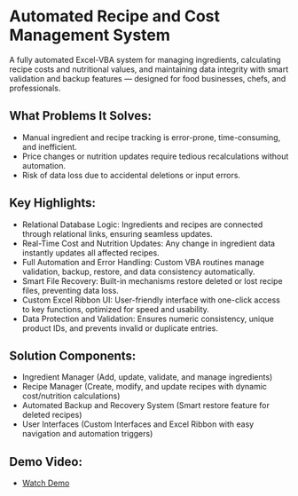 # Automated Recipe and Cost Management System

A fully automated Excel-VBA system for managing ingredients, calculating recipe costs and nutritional values, and maintaining data integrity with smart validation and backup features — designed for food businesses, chefs, and professionals.

## What Problems It Solves:
- Manual ingredient and recipe tracking is error-prone, time-consuming, and inefficient.
- Price changes or nutrition updates require tedious recalculations without automation.
- Risk of data loss due to accidental deletions or input errors.

## Key Highlights:
- Relational Database Logic: Ingredients and recipes are connected through relational links, ensuring seamless updates.
- Real-Time Cost and Nutrition Updates: Any change in ingredient data instantly updates all affected recipes.
- Full Automation and Error Handling: Custom VBA routines manage validation, backup, restore, and data consistency automatically.
- Smart File Recovery: Built-in mechanisms restore deleted or lost recipe files, preventing data loss.
- Custom Excel Ribbon UI: User-friendly interface with one-click access to key functions, optimized for speed and usability.
- Data Protection and Validation: Ensures numeric consistency, unique product IDs, and prevents invalid or duplicate entries.

## Solution Components:
- Ingredient Manager (Add, update, validate, and manage ingredients)
- Recipe Manager (Create, modify, and update recipes with dynamic cost/nutrition calculations)
- Automated Backup and Recovery System (Smart restore feature for deleted recipes)
- User Interfaces (Custom Interfaces and Excel Ribbon with easy navigation and automation triggers)

## Demo Video:
- [Watch Demo](https://youtu.be/wwOtUFNklLU)
